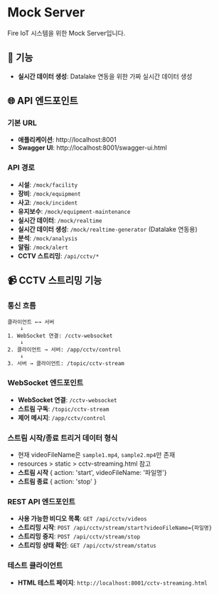 # Mock Server

Fire IoT 시스템을 위한 Mock Server입니다.

## 🚀 기능

- **실시간 데이터 생성**: Datalake 연동을 위한 가짜 실시간 데이터 생성

## 🌐 API 엔드포인트

### 기본 URL

- **애플리케이션**: http://localhost:8001
- **Swagger UI**: http://localhost:8001/swagger-ui.html

### API 경로

- **시설**: `/mock/facility`
- **장비**: `/mock/equipment`
- **사고**: `/mock/incident`
- **유지보수**: `/mock/equipment-maintenance`
- **실시간 데이터**: `/mock/realtime`
- **실시간 데이터 생성**: `/mock/realtime-generator` (Datalake 연동용)
- **분석**: `/mock/analysis`
- **알림**: `/mock/alert`
- **CCTV 스트리밍**: `/api/cctv/*`

## 📹 CCTV 스트리밍 기능

### 통신 흐름
```
클라이언트 ←→ 서버
    ↓
1. WebSocket 연결: /cctv-websocket
    ↓
2. 클라이언트 → 서버: /app/cctv/control
    ↓
3. 서버 → 클라이언트: /topic/cctv-stream
```

### WebSocket 엔드포인트
- **WebSocket 연결**: `/cctv-websocket`
- **스트림 구독**: `/topic/cctv-stream`
- **제어 메시지**: `/app/cctv/control`

### 스트림 시작/종료 트리거 데이터 형식
- 현재 videoFileName은 `sample1.mp4`, `sample2.mp4`만 존재
- resources > static > cctv-streaming.html 참고
- **스트림 시작**
{ action: 'start', videoFileName: '파일명'}
- **스트림 종료**
{ action: 'stop' }


### REST API 엔드포인트
- **사용 가능한 비디오 목록**: `GET /api/cctv/videos`
- **스트리밍 시작**: `POST /api/cctv/stream/start?videoFileName={파일명}`
- **스트리밍 중지**: `POST /api/cctv/stream/stop`
- **스트리밍 상태 확인**: `GET /api/cctv/stream/status`

### 테스트 클라이언트
- **HTML 테스트 페이지**: `http://localhost:8001/cctv-streaming.html`
